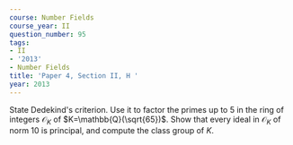 ```yaml
---
course: Number Fields
course_year: II
question_number: 95
tags:
- II
- '2013'
- Number Fields
title: 'Paper 4, Section II, H '
year: 2013
---
```




State Dedekind's criterion. Use it to factor the primes up to 5 in the ring of integers $\mathcal{O}_{K}$ of $K=\mathbb{Q}(\sqrt{65})$. Show that every ideal in $\mathcal{O}_{K}$ of norm 10 is principal, and compute the class group of $K$.